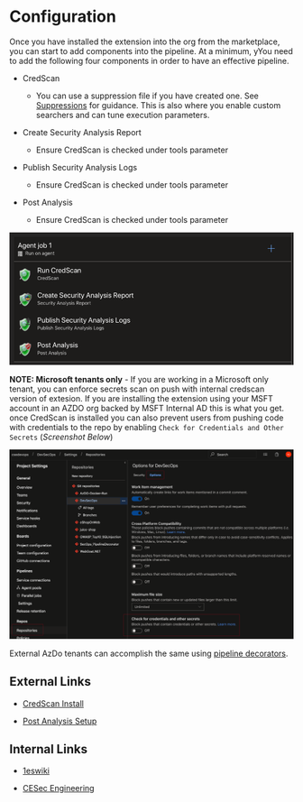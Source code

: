 # Configuration

Once you have installed the extension into the org from the marketplace, you can start to add components into the pipeline.  At a minimum, yYou need to add the following four components in order to have an effective pipeline.

- CredScan
  - You can use a suppression file if you have created one.  See [Suppressions](./Suppressions.md) for guidance.  This is also where you enable custom searchers and can tune execution parameters.

- Create Security Analysis Report
  - Ensure CredScan is checked under tools parameter

- Publish Security Analysis Logs
  - Ensure CredScan is checked under tools parameter

- Post Analysis
  - Ensure CredScan is checked under tools parameter

![CredScan basic pipeline](./images/CredScan_Pipeline_Components.png)

**NOTE: Microsoft tenants only** - If you are working in a Microsoft only tenant, you can enforce secrets scan on push with internal credscan version of extesion.  If you are installing the extension using your MSFT account in an AZDO org backed by MSFT Internal AD this is what you get.   once CredScan is installed you can also prevent users from pushing code with credentials to the repo by enabling ```Check for Credentials and Other Secrets``` (_Screenshot Below_)

![Check for Credentials and Other Secrets](./images/Repo_Settings.png)

External AzDo tenants can accomplish the same using [pipeline decorators](https://docs.microsoft.com/en-us/azure/devops/extend/develop/add-pipeline-decorator?view=azure-devops).

## External Links

- [CredScan Install](https://secdevtools.azurewebsites.net/helpcredscan.html)

- [Post Analysis Setup](https://secdevtools.azurewebsites.net/helpPostAnalysis.html)

## Internal Links

- [1eswiki](https://www.1eswiki.com/wiki/CredScan_Azure_DevOps_Build_Task)

- [CESec Engineering](https://microsoft.sharepoint.com/teams/CESecEngineering/CredScan/CredScan%20Wiki/Home.aspx)
